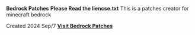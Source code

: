 **Bedrock Patches**
**Please Read the liencse.txt**
This is a patches creator for minecraft bedrock 

Created 2024 Sep/7 
[**Visit Bedrock Patches**](https://Debvt.github.io/BedrockPatches/)
